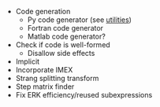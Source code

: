* Code generation
    - Py code generator (see [utilities](https://github.com/inducer/pytools/blob/master/pytools/py_codegen.py))
    - Fortran code generator
    - Matlab code generator?
* Check if code is well-formed
    - Disallow side effects
* Implicit
* Incorporate IMEX
* Strang splitting transform
* Step matrix finder
* Fix ERK efficiency/reused subexpressions